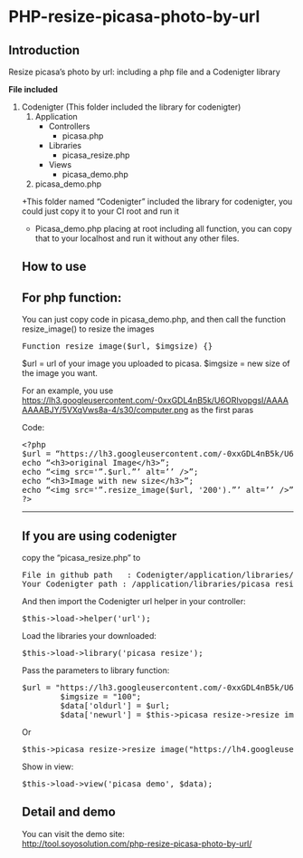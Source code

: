 PHP-resize-picasa-photo-by-url
==============================
Introduction
------------------
Resize picasa’s photo by url: including a php file and a Codenigter library

**File included**
               <ol>
                <li>Codenigter   (This folder included the library for codenigter)
                    <ol>
                    <li>Application
                        <ul><li>Controllers
                            <ul><li>picasa.php</li></ul></li></ul>
                        <ul><li>Libraries
                            <ul><li>picasa_resize.php</li></ul></li></ul>
                        <ul><li>Views
                            <ul><li>picasa_demo.php</li></ul></li></ul>
                    </li>
                    </ul>
                </li>
                <li>picasa_demo.php</li>
                </ol>

+This folder named “Codenigter” included the library for codenigter, you could just copy it to your CI root and run it
+ Picasa_demo.php placing at root including all function, you can copy that to your localhost and run it without any other files. 

How to use
------------------
<h2>For php function: </h2>
You can just copy code in picasa_demo.php, and then call the function resize_image() to resize the images

<pre>Function resize_image($url, $imgsize) {}</pre>

$url      = url of your image you uploaded to picasa.
$imgsize  = new size of the image you want.

For an example, you use https://lh3.googleusercontent.com/-0xxGDL4nB5k/U6ORIvopgsI/AAAAAAAABJY/5VXqVws8a-4/s30/computer.png as the first paras

Code:
<pre>
&lt;?php 
$url = “https://lh3.googleusercontent.com/-0xxGDL4nB5k/U6ORIvopgsI/AAAAAAAABJY/5VXqVws8a-4/s30/computer.png”;
echo “&lt;h3&gt;original Image&lt;/h3&gt;”;
echo “&lt;img src='”.$url.”’ alt=’’ /&gt;”;
echo “&lt;h3&gt;Image with new size&lt;/h3&gt;”;
echo “&lt;img src='”.resize_image($url, '200').”’ alt=’’ /&gt;”;
?&gt;
</pre>

<hr />
<h2>If you are using codenigter</h2>
copy the “picasa_resize.php” to
<pre>
File in github path   : Codenigter/application/libraries/picasa_resize.php 
Your Codenigter path : /application/libraries/picasa_resize.php
</pre>

And then import the Codenigter url helper in your controller:
<pre>$this->load->helper('url'); </pre>

Load the libraries your downloaded:
<pre>$this->load->library('picasa_resize'); </pre>

Pass the parameters to library function:
<pre>
$url = "https://lh3.googleusercontent.com/-0xxGDL4nB5k/U6ORIvopgsI/AAAAAAAABJY/5VXqVws8a-4/s512/computer.png";
        $imgsize = "100";
        $data['oldurl'] = $url;
        $data['newurl'] = $this->picasa_resize->resize_image($url, $imgsize);
</pre>
Or 
<pre>
$this->picasa_resize->resize_image("https:&#47;&#47;lh4.googleusercontent.com/-dAejSnYrNw8/U6KpRsDbkNI/AAAAAAAAAyo/FetX2d5CN_A/s0/53a2a944b1842.jpg", "400");
</pre>

Show in view:
<pre>
$this->load->view('picasa_demo', $data);
</pre>

Detail and demo
-----------------------
You can visit the demo site:
<br />
http://tool.soyosolution.com/php-resize-picasa-photo-by-url/


